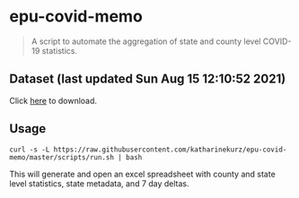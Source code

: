 # epu-covid-memo

> A script to automate the aggregation of state and county level COVID-19 statistics.

<!-- tmpl start -->

## Dataset (last updated Sun Aug 15 12:10:52 2021)

Click [here](https://covid-artifacts.s3.amazonaws.com/records/2021-8-15-121051-covid_artifact.xls) to download.

<!-- tmpl end -->

## Usage

```
curl -s -L https://raw.githubusercontent.com/katharinekurz/epu-covid-memo/master/scripts/run.sh | bash
```

This will generate and open an excel spreadsheet with county and state level statistics, state metadata, and 7 day deltas.